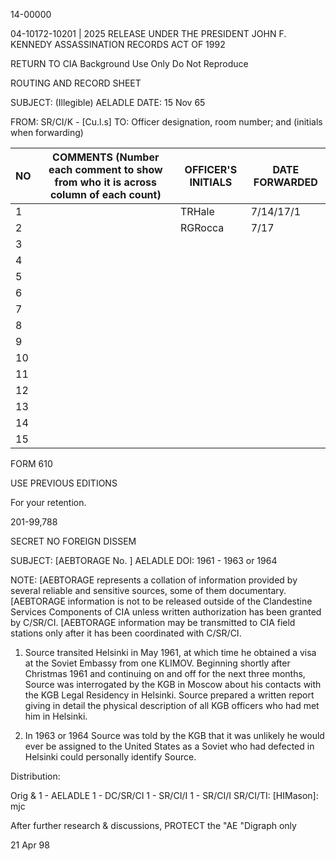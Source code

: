 14-00000

04-10172-10201 | 2025 RELEASE UNDER THE PRESIDENT JOHN F. KENNEDY ASSASSINATION RECORDS ACT OF 1992

RETURN TO CIA
Background Use Only
Do Not Reproduce

ROUTING AND RECORD SHEET

SUBJECT: (Illegible)
AELADLE
DATE: 15 Nov 65

FROM: SR/CI/K - [Cu.l.s]
TO: Officer designation, room number; and (initials when forwarding)

| NO | COMMENTS (Number each comment to show from who it is across column of each count) | OFFICER'S INITIALS | DATE FORWARDED |
|---|---|---|---|
| 1 |  | TRHale | 7/14/17/1 |
| 2 |  | RGRocca | 7/17 |
| 3 |  |  |  |
| 4 |  |  |  |
| 5 |  |  |  |
| 6 |  |  |  |
| 7 |  |  |  |
| 8 |  |  |  |
| 9 |  |  |  |
| 10 |  |  |  |
| 11 |  |  |  |
| 12 |  |  |  |
| 13 |  |  |  |
| 14 |  |  |  |
| 15 |  |  |  |

FORM 610

USE PREVIOUS EDITIONS

For your retention.

201-99,788

SECRET
NO FOREIGN DISSEM

SUBJECT: [AEBTORAGE No. ]
AELADLE
DOI: 1961 - 1963 or 1964

NOTE: [AEBTORAGE represents a collation of information provided by several reliable and sensitive sources, some of them documentary. [AEBTORAGE information is not to be released outside of the Clandestine Services Components of CIA unless written authorization has been granted by C/SR/CI. [AEBTORAGE information may be transmitted to CIA field stations only after it has been coordinated with C/SR/CI.

1.  Source transited Helsinki in May 1961, at which time he obtained a visa at the Soviet Embassy from one KLIMOV. Beginning shortly after Christmas 1961 and continuing on and off for the next three months, Source was interrogated by the KGB in Moscow about his contacts with the KGB Legal Residency in Helsinki. Source prepared a written report giving in detail the physical description of all KGB officers who had met him in Helsinki.

2.  In 1963 or 1964 Source was told by the KGB that it was unlikely he would ever be assigned to the United States as a Soviet who had defected in Helsinki could personally identify Source.

Distribution:

Orig & 1 - AELADLE
1 - DC/SR/CI
1 - SR/CI/I
1 - SR/CI/I
SR/CI/TI: [HIMason]: mjc

After further research & discussions, PROTECT the "AE "Digraph only

21 Apr 98
